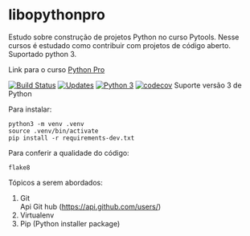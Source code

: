 # libopythonpro
Estudo sobre construção de projetos Python no curso Pytools.
Nesse cursos é estudado como contribuir com projetos de código aberto.
Suportado python 3.

Link para o curso [Python Pro](https://www.python.pro.br/) 
 
[![Build Status](https://travis-ci.org/GilmarDeJesusSantana/libpythonpro.svg?branch=master)](https://travis-ci.org/GilmarDeJesusSantana/libpythonpro)
[![Updates](https://pyup.io/repos/github/GilmarDeJesusSantana/libpythonpro/shield.svg)](https://pyup.io/repos/github/GilmarDeJesusSantana/libpythonpro/)
[![Python 3](https://pyup.io/repos/github/GilmarDeJesusSantana/libpythonpro/python-3-shield.svg)](https://pyup.io/repos/github/GilmarDeJesusSantana/libpythonpro/)
[![codecov](https://codecov.io/gh/GilmarDeJesusSantana/libpythonpro/branch/master/graph/badge.svg)](https://codecov.io/gh/GilmarDeJesusSantana/libpythonpro)
Suporte versão 3 de Python

Para instalar:
````console
python3 -m venv .venv
source .venv/bin/activate
pip install -r requirements-dev.txt
````

Para conferir a qualidade do código:

````console
flake8
````


Tópicos a serem abordados:
1. Git  
   Api Git hub (https://api.github.com/users/) 
2. Virtualenv
3. Pip (Python installer package)
